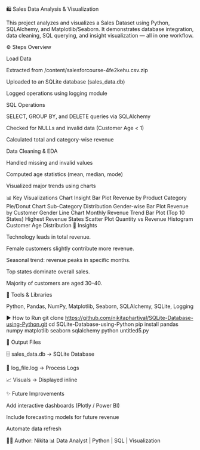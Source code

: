🛍️ Sales Data Analysis & Visualization

This project analyzes and visualizes a Sales Dataset using Python, SQLAlchemy, and Matplotlib/Seaborn. It demonstrates database integration, data cleaning, SQL querying, and insight visualization — all in one workflow.

⚙️ Steps Overview

Load Data

Extracted from /content/salesforcourse-4fe2kehu.csv.zip

Uploaded to an SQLite database (sales_data.db)

Logged operations using logging module

SQL Operations

SELECT, GROUP BY, and DELETE queries via SQLAlchemy

Checked for NULLs and invalid data (Customer Age < 1)

Calculated total and category-wise revenue

Data Cleaning & EDA

Handled missing and invalid values

Computed age statistics (mean, median, mode)

Visualized major trends using charts

📊 Key Visualizations
Chart	Insight
Bar Plot	Revenue by Product Category
Pie/Donut Chart	Sub-Category Distribution
Gender-wise Bar Plot	Revenue by Customer Gender
Line Chart	Monthly Revenue Trend
Bar Plot (Top 10 States)	Highest Revenue States
Scatter Plot	Quantity vs Revenue
Histogram	Customer Age Distribution
🧠 Insights

Technology leads in total revenue.

Female customers slightly contribute more revenue.

Seasonal trend: revenue peaks in specific months.

Top states dominate overall sales.

Majority of customers are aged 30–40.

🧰 Tools & Libraries

Python, Pandas, NumPy, Matplotlib, Seaborn, SQLAlchemy, SQLite, Logging

▶️ How to Run
git clone https://github.com/nikitaphartiyal/SQLite-Database-using-Python.git
cd SQLite-Database-using-Python
pip install pandas numpy matplotlib seaborn sqlalchemy
python untitled5.py

📂 Output Files

🗄️ sales_data.db → SQLite Database

🧾 log_file.log → Process Logs

📈 Visuals → Displayed inline

✨ Future Improvements

Add interactive dashboards (Plotly / Power BI)

Include forecasting models for future revenue

Automate data refresh

👩‍💻 Author: Nikita
📊 Data Analyst | Python | SQL | Visualization
